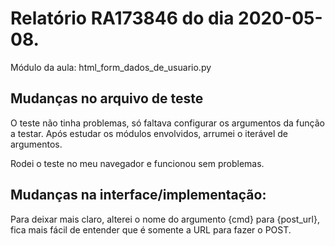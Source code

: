 # Relatório RA173846 do dia 2020-05-08.

Módulo da aula: html_form_dados_de_usuario.py

## Mudanças no arquivo de teste

O teste não tinha problemas, só faltava configurar os argumentos da função a
testar. Após estudar os módulos envolvidos, arrumei o iterável de argumentos.

Rodei o teste no meu navegador e funcionou sem problemas.

## Mudanças na interface/implementação:

Para deixar mais claro, alterei o nome do argumento {cmd} para {post_url},
fica mais fácil de entender que é somente a URL para fazer o POST.
